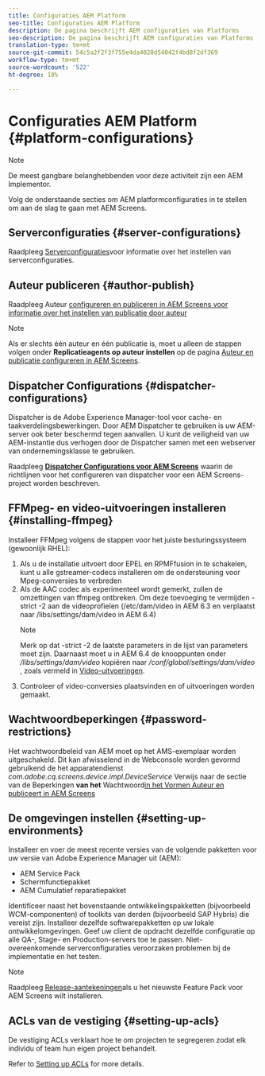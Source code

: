```yaml
---
title: Configuraties AEM Platform
seo-title: Configuraties AEM Platform
description: De pagina beschrijft AEM configuraties van Platforms
seo-description: De pagina beschrijft AEM configuraties van Platforms
translation-type: tm+mt
source-git-commit: 54c5a2f2f3f755e4da4028d54042f4bd8f2df369
workflow-type: tm+mt
source-wordcount: '522'
ht-degree: 18%

---
```


# Configuraties AEM Platform  {#platform-configurations}

>[!NOTE]
>
>De meest gangbare belanghebbenden voor deze activiteit zijn een AEM Implementor.

Volg de onderstaande secties om AEM platformconfiguraties in te stellen om aan de slag te gaan met AEM Screens.

## Serverconfiguraties {#server-configurations}

Raadpleeg [Serverconfiguraties](https://helpx.adobe.com/experience-manager/6-5/screens/using/configuring-screens-introduction.html#ServerConfiguration)voor informatie over het instellen van serverconfiguraties.

## Auteur publiceren {#author-publish}

Raadpleeg Auteur [configureren en publiceren in AEM Screens voor informatie over het instellen van publicatie door auteur](https://helpx.adobe.com/nl/experience-manager/6-5/screens/using/author-and-publish.html)

>[!NOTE]
>
>Als er slechts één auteur en één publicatie is, moet u alleen de stappen volgen onder **Replicatieagents op auteur instellen** op de pagina [Auteur en publicatie configureren in AEM Screens](https://helpx.adobe.com/nl/experience-manager/6-5/screens/using/author-and-publish.html).

## Dispatcher Configurations {#dispatcher-configurations}

Dispatcher is de Adobe Experience Manager-tool voor cache- en taakverdelingsbewerkingen. Door AEM Dispatcher te gebruiken is uw AEM-server ook beter beschermd tegen aanvallen. U kunt de veiligheid van uw AEM-instantie dus verhogen door de Dispatcher samen met een webserver van ondernemingsklasse te gebruiken.

Raadpleeg **[Dispatcher Configurations voor AEM Screens](https://helpx.adobe.com/experience-manager/6-5/screens/using/dispatcher-configurations-aem-screens.html)** waarin de richtlijnen voor het configureren van dispatcher voor een AEM Screens-project worden beschreven.

## FFMpeg- en video-uitvoeringen installeren {#installing-ffmpeg}

Installeer FFMpeg volgens de stappen voor het juiste besturingssysteem (gewoonlijk RHEL):

1. Als u de installatie uitvoert door EPEL en RPMFfusion in te schakelen, kunt u alle gstreamer-codecs installeren om de ondersteuning voor Mpeg-conversies te verbreden
1. Als de AAC codec als experimenteel wordt gemerkt, zullen de omzettingen van ffmpeg ontbreken. Om deze toevoeging te vermijden -strict -2 aan de videoprofielen (/etc/dam/video in AEM 6.3 en verplaatst naar /libs/settings/dam/video in AEM 6.4)
   >[!NOTE]
   >
   > Merk op dat -strict -2 de laatste parameters in de lijst van parameters moet zijn. Daarnaast moet u in AEM 6.4 de knooppunten onder */libs/settings/dam/video* kopiëren naar */conf/global/settings/dam/video* , zoals vermeld in [Video-uitvoeringen](https://helpx.adobe.com/experience-manager/6-5/screens/using/generating-renditions.html).
1. Controleer of video-conversies plaatsvinden en of uitvoeringen worden gemaakt.

## Wachtwoordbeperkingen {#password-restrictions}

Het wachtwoordbeleid van AEM moet op het AMS-exemplaar worden uitgeschakeld. Dit kan afwisselend in de Webconsole worden gevormd gebruikend de het apparatendienst *com.adobe.cq.screens.device.impl.DeviceService* Verwijs naar de sectie van de Beperkingen **van het** Wachtwoord[in het Vormen Auteur en publiceert in AEM Screens](https://helpx.adobe.com/nl/experience-manager/6-5/screens/using/author-and-publish.html)

## De omgevingen instellen {#setting-up-environments}

Installeer en voer de meest recente versies van de volgende pakketten voor uw versie van Adobe Experience Manager uit (AEM):

* AEM Service Pack
* Schermfunctiepakket
* AEM Cumulatief reparatiepakket

Identificeer naast het bovenstaande ontwikkelingspakketten (bijvoorbeeld WCM-componenten) of toolkits van derden (bijvoorbeeld SAP Hybris) die vereist zijn.
Installeer dezelfde softwarepakketten op uw lokale ontwikkelomgevingen. Geef uw client de opdracht dezelfde configuratie op alle QA-, Stage- en Production-servers toe te passen. Niet-overeenkomende serverconfiguraties veroorzaken problemen bij de implementatie en het testen.

>[!NOTE]
>
>Raadpleeg [Release-aantekeningen](https://helpx.adobe.com/experience-manager/6-5/screens/user-guide.html?topic=/experience-manager/6-5/screens/morehelp/release-notes.ug.js)als u het nieuwste Feature Pack voor AEM Screens wilt installeren.

## ACLs van de vestiging {#setting-up-acls}

De vestiging ACLs verklaart hoe te om projecten te segregeren zodat elk individu of team hun eigen project behandelt.

Refer  to [Setting up ACLs](https://helpx.adobe.com/experience-manager/6-5/screens/using/setting-up-acls.html) for more details.
